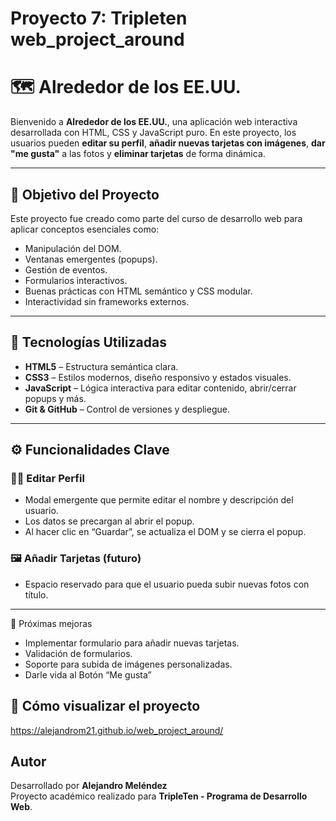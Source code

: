 # Proyecto 7: Tripleten web_project_around

# 🗺️ Alrededor de los EE.UU.

Bienvenido a **Alrededor de los EE.UU.**, una aplicación web interactiva desarrollada con HTML, CSS y JavaScript puro. En este proyecto, los usuarios pueden **editar su perfil**, **añadir nuevas tarjetas con imágenes**, **dar "me gusta"** a las fotos y **eliminar tarjetas** de forma dinámica.

---

## 📌 Objetivo del Proyecto

Este proyecto fue creado como parte del curso de desarrollo web para aplicar conceptos esenciales como:

- Manipulación del DOM.
- Ventanas emergentes (popups).
- Gestión de eventos.
- Formularios interactivos.
- Buenas prácticas con HTML semántico y CSS modular.
- Interactividad sin frameworks externos.

---

## 🧰 Tecnologías Utilizadas

- **HTML5** – Estructura semántica clara.
- **CSS3** – Estilos modernos, diseño responsivo y estados visuales.
- **JavaScript** – Lógica interactiva para editar contenido, abrir/cerrar popups y más.
- **Git & GitHub** – Control de versiones y despliegue.

---

## ⚙️ Funcionalidades Clave

### 🧑‍💼 Editar Perfil

- Modal emergente que permite editar el nombre y descripción del usuario.
- Los datos se precargan al abrir el popup.
- Al hacer clic en “Guardar”, se actualiza el DOM y se cierra el popup.

### 🖼️ Añadir Tarjetas (futuro)

- Espacio reservado para que el usuario pueda subir nuevas fotos con título.

---

🎯 Próximas mejoras

- Implementar formulario para añadir nuevas tarjetas.
- Validación de formularios.
- Soporte para subida de imágenes personalizadas.
- Darle vida al Botón “Me gusta”

## 🏁 Cómo visualizar el proyecto

https://alejandrom21.github.io/web_project_around/

## Autor

Desarrollado por **Alejandro Meléndez**  
Proyecto académico realizado para **TripleTen - Programa de Desarrollo Web**.
